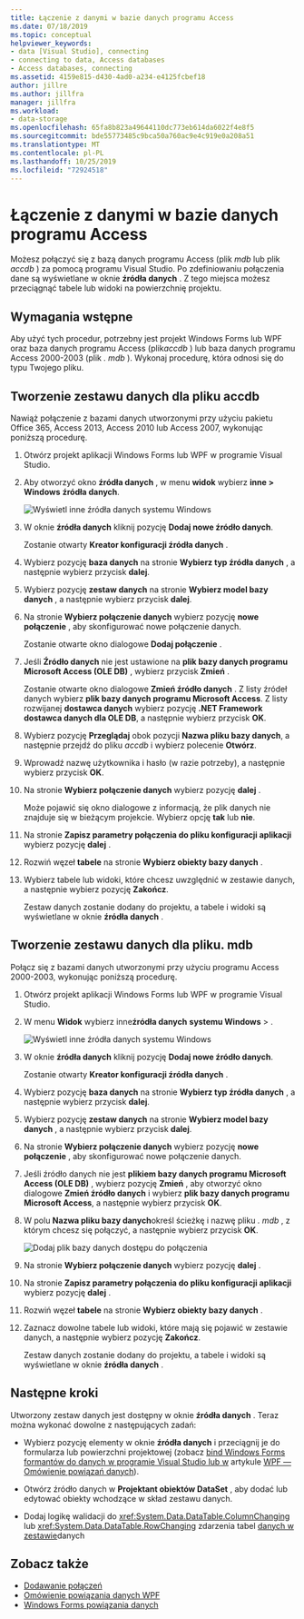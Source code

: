 ```yaml
---
title: Łączenie z danymi w bazie danych programu Access
ms.date: 07/18/2019
ms.topic: conceptual
helpviewer_keywords:
- data [Visual Studio], connecting
- connecting to data, Access databases
- Access databases, connecting
ms.assetid: 4159e815-d430-4ad0-a234-e4125fcbef18
author: jillre
ms.author: jillfra
manager: jillfra
ms.workload:
- data-storage
ms.openlocfilehash: 65fa8b823a49644110dc773eb614da6022f4e8f5
ms.sourcegitcommit: bde55773485c9bca50a760ac9e4c919e0a208a51
ms.translationtype: MT
ms.contentlocale: pl-PL
ms.lasthandoff: 10/25/2019
ms.locfileid: "72924518"
---
```

# <a name="connect-to-data-in-an-access-database"></a>Łączenie z danymi w bazie danych programu Access

Możesz połączyć się z bazą danych programu Access (plik *mdb* lub plik *accdb* ) za pomocą programu Visual Studio. Po zdefiniowaniu połączenia dane są wyświetlane w oknie **źródła danych** . Z tego miejsca możesz przeciągnąć tabele lub widoki na powierzchnię projektu.

## <a name="prerequisites"></a>Wymagania wstępne

Aby użyć tych procedur, potrzebny jest projekt Windows Forms lub WPF oraz baza danych programu Access (plik*accdb* ) lub baza danych programu Access 2000-2003 (plik *. mdb* ). Wykonaj procedurę, która odnosi się do typu Twojego pliku.

## <a name="create-a-dataset-for-an-accdb-file"></a>Tworzenie zestawu danych dla pliku accdb

Nawiąż połączenie z bazami danych utworzonymi przy użyciu pakietu Office 365, Access 2013, Access 2010 lub Access 2007, wykonując poniższą procedurę.

1. Otwórz projekt aplikacji Windows Forms lub WPF w programie Visual Studio.

2. Aby otworzyć okno **źródła danych** , w menu **widok** wybierz **inne  >  Windows** **źródła danych**.

   ![Wyświetl inne źródła danych systemu Windows](../data-tools/media/viewdatasources.png)

3. W oknie **źródła danych** kliknij pozycję **Dodaj nowe źródło danych**.

   Zostanie otwarty **Kreator konfiguracji źródła danych** .

4. Wybierz pozycję **baza danych** na stronie **Wybierz typ źródła danych** , a następnie wybierz przycisk **dalej**.

5. Wybierz pozycję **zestaw danych** na stronie **Wybierz model bazy danych** , a następnie wybierz przycisk **dalej**.

6. Na stronie **Wybierz połączenie danych** wybierz pozycję **nowe połączenie** , aby skonfigurować nowe połączenie danych.

   Zostanie otwarte okno dialogowe **Dodaj połączenie** .

7. Jeśli **Źródło danych** nie jest ustawione na **plik bazy danych programu Microsoft Access (OLE DB)** , wybierz przycisk **Zmień** .

   Zostanie otwarte okno dialogowe **Zmień źródło danych** . Z listy źródeł danych wybierz **plik bazy danych programu Microsoft Access**. Z listy rozwijanej **dostawca danych** wybierz pozycję **.NET Framework dostawca danych dla OLE DB**, a następnie wybierz przycisk **OK**.

8. Wybierz pozycję **Przeglądaj** obok pozycji **Nazwa pliku bazy danych**, a następnie przejdź do pliku *accdb* i wybierz polecenie **Otwórz**.

9. Wprowadź nazwę użytkownika i hasło (w razie potrzeby), a następnie wybierz przycisk **OK**.

10. Na stronie **Wybierz połączenie danych** wybierz pozycję **dalej** .

    Może pojawić się okno dialogowe z informacją, że plik danych nie znajduje się w bieżącym projekcie. Wybierz opcję **tak** lub **nie**.

11. Na stronie **Zapisz parametry połączenia do pliku konfiguracji aplikacji** wybierz pozycję **dalej** .

12. Rozwiń węzeł **tabele** na stronie **Wybierz obiekty bazy danych** .

13. Wybierz tabele lub widoki, które chcesz uwzględnić w zestawie danych, a następnie wybierz pozycję **Zakończ**.

    Zestaw danych zostanie dodany do projektu, a tabele i widoki są wyświetlane w oknie **źródła danych** .

## <a name="create-a-dataset-for-an-mdb-file"></a>Tworzenie zestawu danych dla pliku. mdb

Połącz się z bazami danych utworzonymi przy użyciu programu Access 2000-2003, wykonując poniższą procedurę.

1. Otwórz projekt aplikacji Windows Forms lub WPF w programie Visual Studio.

2. W menu **Widok** wybierz inne**źródła danych** **systemu Windows**  > .

   ![Wyświetl inne źródła danych systemu Windows](../data-tools/media/viewdatasources.png)

3. W oknie **źródła danych** kliknij pozycję **Dodaj nowe źródło danych**.

    Zostanie otwarty **Kreator konfiguracji źródła danych** .

4. Wybierz pozycję **baza danych** na stronie **Wybierz typ źródła danych** , a następnie wybierz przycisk **dalej**.

5. Wybierz pozycję **zestaw danych** na stronie **Wybierz model bazy danych** , a następnie wybierz przycisk **dalej**.

6. Na stronie **Wybierz połączenie danych** wybierz pozycję **nowe połączenie** , aby skonfigurować nowe połączenie danych.

7. Jeśli źródło danych nie jest **plikiem bazy danych programu Microsoft Access (OLE DB)** , wybierz pozycję **Zmień** , aby otworzyć okno dialogowe **Zmień źródło danych** i wybierz **plik bazy danych programu Microsoft Access**, a następnie wybierz przycisk **OK**.

8. W polu **Nazwa pliku bazy danych**określ ścieżkę i nazwę pliku *. mdb* , z którym chcesz się połączyć, a następnie wybierz przycisk **OK**.

   ![Dodaj plik bazy danych dostępu do połączenia](../data-tools/media/add-connection-access-db.png)

9. Na stronie **Wybierz połączenie danych** wybierz pozycję **dalej** .

10. Na stronie **Zapisz parametry połączenia do pliku konfiguracji aplikacji** wybierz pozycję **dalej** .

11. Rozwiń węzeł **tabele** na stronie **Wybierz obiekty bazy danych** .

12. Zaznacz dowolne tabele lub widoki, które mają się pojawić w zestawie danych, a następnie wybierz pozycję **Zakończ**.

    Zestaw danych zostanie dodany do projektu, a tabele i widoki są wyświetlane w oknie **źródła danych** .

## <a name="next-steps"></a>Następne kroki

Utworzony zestaw danych jest dostępny w oknie **źródła danych** . Teraz można wykonać dowolne z następujących zadań:

- Wybierz pozycję elementy w oknie **źródła danych** i przeciągnij je do formularza lub powierzchni projektowej (zobacz [bind Windows Forms formantów do danych w programie Visual Studio lub w](../data-tools/bind-windows-forms-controls-to-data-in-visual-studio.md) artykule [WPF — Omówienie powiązań danych](/dotnet/desktop-wpf/data/data-binding-overview)).

- Otwórz źródło danych w **Projektant obiektów DataSet** , aby dodać lub edytować obiekty wchodzące w skład zestawu danych.

- Dodaj logikę walidacji do <xref:System.Data.DataTable.ColumnChanging> lub <xref:System.Data.DataTable.RowChanging> zdarzenia tabel [danych w zestawie](../data-tools/validate-data-in-datasets.md)danych

## <a name="see-also"></a>Zobacz także

- [Dodawanie połączeń](../data-tools/add-new-connections.md)
- [Omówienie powiązania danych WPF](/dotnet/framework/wpf/data/data-binding-overview)
- [Windows Forms powiązania danych](/dotnet/framework/winforms/data-binding-and-windows-forms)
